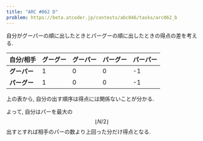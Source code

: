 ```yaml
---
title: "ARC #062 D"
problem: https://beta.atcoder.jp/contests/abc046/tasks/arc062_b
---
```

自分がグーパーの順に出したときとパーグーの順に出したときの得点の差を考える.

|自分/相手|グーグー|グーパー|パーグー|パーパー|
|---|---|---|---|---|
|**グーパー**|1|0|0|-1|
|**パーグー**|1|0|0|-1|

上の表から, 自分の出す順序は得点には関係ないことが分かる.

よって, 自分はパーを最大の $$ \lfloor N/2 \rfloor $$ 出すとすれば相手のパーの数より上回った分だけ得点となる.
